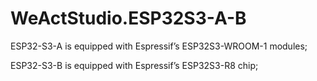 # WeActStudio.ESP32S3-A-B

 ESP32-S3-A is equipped with Espressif’s ESP32S3-WROOM-1 modules;

 ESP32-S3-B is equipped with Espressif’s ESP32S3-R8 chip;
